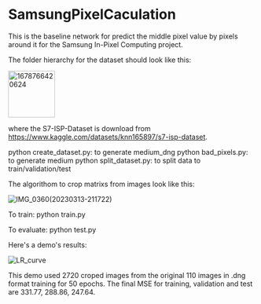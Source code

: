 # SamsungPixelCaculation
 
This is the baseline network for predict the middle pixel value by pixels around it for the Samsung In-Pixel Computing project.

The folder hierarchy for the dataset should look like this:

<img width="95" alt="1678766420624" src="https://user-images.githubusercontent.com/106359260/224889848-bf2e552b-e403-42a9-8892-2e8fe63519e8.png">


where the S7-ISP-Dataset is download from https://www.kaggle.com/datasets/knn165897/s7-isp-dataset.

python create_dataset.py: to generate medium_dng
python bad_pixels.py: to generate medium
python split_dataset.py: to split data to train/validation/test

The algorithom to crop matrixs from images look like this:

![IMG_0360(20230313-211722)](https://user-images.githubusercontent.com/106359260/224891980-382cf691-0b90-4fc4-8fc4-7e8012d5d8cd.PNG)


To train:
python train.py

To evaluate:
python test.py

Here's a demo's results:

![LR_curve](https://user-images.githubusercontent.com/106359260/224893376-89e7d5ad-76e3-42cf-95e6-368df5171291.png)

This demo used 2720 croped images from the original 110 images in .dng format training for 50 epochs.
The final MSE for training, validation and test are 331.77, 288.86, 247.64.

